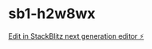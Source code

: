 # sb1-h2w8wx

[Edit in StackBlitz next generation editor ⚡️](https://stackblitz.com/~/github.com/aqeel1011/sb1-h2w8wx)